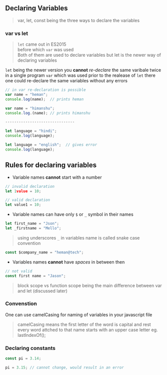 ## Declaring Variables
>var, let, const being the three ways to declare the variables

### var vs let

> `let` came out in ES2015 <br>
> before which `var` was used <br>
> Both of them are used to declare variables but let is the newer way of declaring variables


`let` being the newer version you **cannot** _re-declare_ the same varibale twice in a single program
`var` which was used prior to the realease of `let` there one could re-declare the same variables without any errors

```js
// in var re-declaration is possible
var name = "heman";
console.log(name);  // prints heman

var name = "himanshu";
console.log.(name); // prints himanshu

-------------------------------

let language = "hindi";
console.log(language);

let language = "english";  // gives error
console.log(language);
```

## Rules for declaring variables

- Variable names **cannot** start with a number
```js
// invalid declaration
let 1value = 10; 

// valid declaration
let value1 = 10; 
```

- Variable names can have only `$` or `_` symbol in their names
```js
let first_name = "Json";
let _firstname = "Mello";
```
> using underscores `_` in variables name is called snake case convention

```js
const $company_name = "heman@tech";
```

- Variables names **cannot** have _spaces_ in between then
```js
// not valid
const first name = "Jason";
```
> block scope vs function scope being the main difference between var and let (discussed later)


### Convenstion

One can use camelCasing for naming of variables in your javascript file

>camelCasing means the first letter of the word is capital and rest every word attched to that name starts with an upper case letter
>eg. lastIndexOf();



### Declaring constants
```js
const pi = 3.14;

pi = 3.15; // cannot change, would result in an error
```